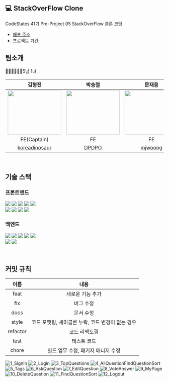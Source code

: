 ## 💻 StackOverFlow Clone
CodeStates 41기 Pre-Project 05 StackOverFlow 클론 코딩
- [배포 주소](http://stackoverflowclone.s3-website.ap-northeast-2.amazonaws.com/questions)
- 프로젝트 기간:

## 팀소개
👨‍👨‍👦‍👦👩‍👦5남 1녀

|김형진|박승철|문재웅|강호수|박우진|김지현|
|:--:|:--:|:--:|:--:|:--:|:--:|
|<img width="170px" height="140px" src="https://user-images.githubusercontent.com/111180375/210194653-db128c51-b09b-4a42-8012-4bcdfdecfd2b.png">|<img width="170px" height="140px" src="https://user-images.githubusercontent.com/111180375/210195387-1bd0cbb1-f83b-4c72-b385-1bcf6ee0f246.png">|<img width="170px" height="140px" src="https://user-images.githubusercontent.com/111180375/210195124-375e3d90-bf48-4f58-aa57-f1e05ebd4d06.png">|<img width="170px" height="140px" src="https://user-images.githubusercontent.com/111180375/210194880-e66d3fcf-4942-498b-b493-acb78d1ebe5b.png">|<img width="170px" height="140px" src="https://user-images.githubusercontent.com/111180375/210194930-22b263cc-e62a-4051-a713-fadaec6be23b.png">|<img width="170px" height="140px" src="https://user-images.githubusercontent.com/111180375/210195435-ada5f804-0ba8-423c-b838-10cc3ed1d96c.png">|
|FE(Captain)|FE|FE|BE|BE|BE|
|[koreadinosaur](https://github.com/koreadinosaur)|[DPDPO](https://github.com/DPDPO)|[mjwoong](https://github.com/mjwoong)|[hosoo3513](https://github.com/hosoo3513)|[GGOOPARK](https://github.com/GGOOPARK)|[Kim-Jihyun1](https://github.com/Kim-Jihyun1)|

<br>

## 기술 스택
### 프론트엔드
<img src="https://img.shields.io/badge/html5-E34F26?style=for-the-badge&logo=html5&logoColor=white"> <img src="https://img.shields.io/badge/css-1572B6?style=for-the-badge&logo=css3&logoColor=white"> <img src="https://img.shields.io/badge/javascript-F7DF1E?style=for-the-badge&logo=javascript&logoColor=black"> <img src="https://img.shields.io/badge/react-61DAFB?style=for-the-badge&logo=react&logoColor=black"> <img src="https://img.shields.io/badge/styledcomponents-DB7093?style=for-the-badge&logoColor=black"> <br> <img src="https://img.shields.io/badge/Axios-181717?style=for-the-badge&logo=Axios&logoColor=white"> <img src="https://img.shields.io/badge/Redux Toolkit-764ABC?style=for-the-badge&logo=Redux&logoColor=white"> <img src="https://img.shields.io/badge/React Router-CA4245?style=for-the-badge&logo=ReactRouter&logoColor=white"/> <img src="https://img.shields.io/badge/npm-CB3837?style=for-the-badge&logo=npm&logoColor=white">

### 백엔드
<img src="https://img.shields.io/badge/Java-007396?style=for-the-badge&logo=Java&logoColor=white"> <img src="https://img.shields.io/badge/Spring-6DB33F?style=for-the-badge&logo=Spring&logoColor=white"> <img src="https://img.shields.io/badge/Spring Security-6DB33F?style=for-the-badge&logo=Spring Security&logoColor=white"> <img src="https://img.shields.io/badge/gradle-02303A?style=for-the-badge&logo=gradle&logoColor=white"> <img src="https://img.shields.io/badge/Amazon EC2-FF9900?style=for-the-badge&logo=Amazon EC2&logoColor=white"> <br>
<img src="https://img.shields.io/badge/Mysql-4479A1?style=for-the-badge&logo=Mysql&logoColor=white"> <img src="https://img.shields.io/badge/JWT-000000?style=for-the-badge&logo=json web tokens&logoColor=white">

<br>

## 커밋 규칙
|이름|내용|
|:--:|:--:|
|feat| 새로운 기능 추가|
|fix| 버그 수정|
|docs| 문서 수정|
|style| 코드 포맷팅, 세미콜론 누락, 코드 변경이 없는 경우|
|refactor| 코드 리팩토링|
|test| 테스트 코드|
|chore| 빌드 업무 수정, 패키지 매니저 수정|


![1_SignIn](https://user-images.githubusercontent.com/91445593/210200593-7224c8dc-01b5-4ea1-9d10-87adf6a40c23.gif)
![2_Login](https://user-images.githubusercontent.com/91445593/210200599-0ffa4724-f5b4-456c-8d35-ddc557f8e107.gif)
![3_TopQuestions](https://user-images.githubusercontent.com/91445593/210200605-56e1ecbc-4d84-4179-b2e3-07ec18dbe7aa.gif)
![4_AllQuestionFindQuestionSort](https://user-images.githubusercontent.com/91445593/210200608-98684235-f0a4-449d-b6b4-53458aee2a39.gif)
![5_Tags](https://user-images.githubusercontent.com/91445593/210200610-1ec71241-55d8-4c00-bbed-58b0fc561a40.gif)
![6_AskQuestion](https://user-images.githubusercontent.com/91445593/210200611-d40fa6a1-175c-42a1-b7bb-2f9528ca2328.gif)
![7_EditQuestion](https://user-images.githubusercontent.com/91445593/210200616-9c5279bd-c261-4384-a8d2-d3ce859caaa0.gif)
![8_VoteAnswer](https://user-images.githubusercontent.com/91445593/210200627-053348d1-156b-42e6-bee6-be8b5eb8fa0b.gif)
![9_MyPage](https://user-images.githubusercontent.com/91445593/210200636-d4563154-4f33-48db-89e2-6e3a1fe3ed57.gif)
![10_DeleteQuestion](https://user-images.githubusercontent.com/91445593/210200638-6b7f331d-9320-43e3-bc95-c271f9f17665.gif)
![11_FindQuestionSort](https://user-images.githubusercontent.com/91445593/210200640-30ff9665-fe2d-4cb8-aa49-21b6c73b83be.gif)
![12_Logout](https://user-images.githubusercontent.com/91445593/210200643-3dcbd052-9590-425a-b3e7-118bde47a84f.gif)


